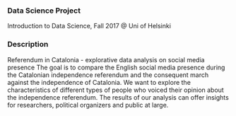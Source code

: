 ### Data Science Project
Introduction to Data Science, Fall 2017 @ Uni of Helsinki 

### Description
Referendum in Catalonia - explorative data analysis on social media presence
The goal is to compare the English social media presence during the Catalonian independence referendum and the consequent march against the independence of Catalonia. We want to explore the characteristics of different types of people who voiced their opinion about the independence referendum. The results of our analysis can offer insights for researchers, political organizers and public at large.
